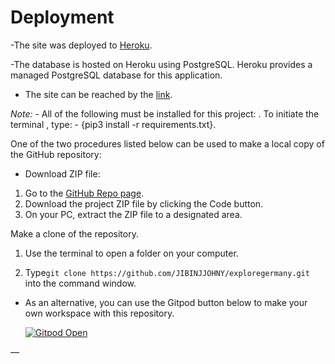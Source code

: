 # Deployment

-The site was deployed to [Heroku](https://www.heroku.com). 

-The database is hosted on Heroku using PostgreSQL. Heroku provides a managed PostgreSQL database for this application.


- The site can be reached by the [link](https://exploregermany-c3b93e179fbb.herokuapp.com/).


*Note:* - All of the following must be installed for this project:
  . To initiate the terminal , type: - {pip3 install -r requirements.txt}.

One of the two procedures listed below can be used to make a local copy of the GitHub repository:

- Download ZIP file:
1. Go to the [GitHub Repo page](https://github.com/JIBINJJOHNY/exploregermany).
1. Download the project ZIP file by clicking the Code button.
1. On your PC, extract the ZIP file to a designated area.

Make a clone of the repository.
1. Use the terminal to open a folder on your computer.

1. Type`git clone https://github.com/JIBINJJOHNY/exploregermany.git` into the command window.

- As an alternative, you can use the Gitpod button below to make your own workspace with this repository.

  [![Gitpod Open](https://gitpod.io/button/open-in-gitpod.svg)](https://gitpod.io/new#https://github.com/jibinjjohny/exploregermany)

—